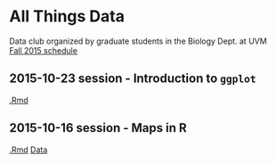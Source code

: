 # All Things Data  
Data club organized by graduate students in the Biology Dept. at UVM  
[Fall 2015 schedule](https://github.com/flopezo/atd/blob/master/atd_schedule.pdf)

## 2015-10-23 session - Introduction to `ggplot`  
[.Rmd](https://raw.githubusercontent.com/flopezo/atd/master/intro_to_ggplot.Rmd)  

## 2015-10-16 session - Maps in R
[.Rmd](https://adnguyen.github.io/assets/Yai_map_precip.Rmd)
[Data](https://adnguyen.github.io/assets/Coordinates_Sites.csv)
